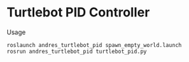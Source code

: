 # Turtlebot PID Controller 
Usage
```
roslaunch andres_turtlebot_pid spawn_empty_world.launch
rosrun andres_turtlebot_pid turtlebot_pid.py
```   
